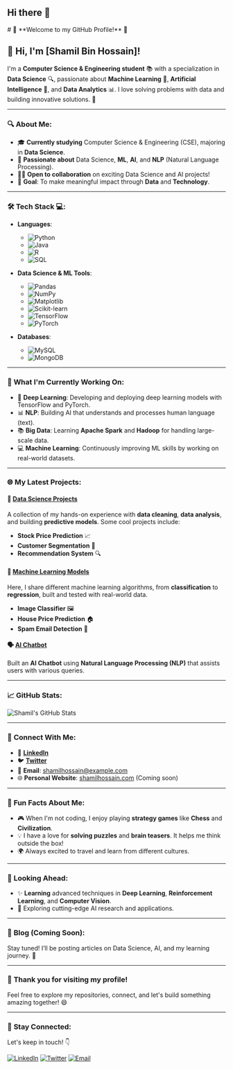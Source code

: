 ## Hi there 👋

<!--
**shamilhossain/shamilhossain** is a ✨ _special_ ✨ repository because its `README.md` (this file) appears on your GitHub profile.

Here are some ideas to get you started:

- 🔭 I’m currently working on ...
- 🌱 I’m currently learning ...
- 👯 I’m looking to collaborate on ...
- 🤔 I’m looking for help with ...
- 💬 Ask me about ...
- 📫 How to reach me: ...
- 😄 Pronouns: ...
- ⚡ Fun fact: ...
--># 🌟 **Welcome to my GitHub Profile!** 🌟

## 👋 **Hi, I'm [Shamil Bin Hossain]**! 

I'm a **Computer Science & Engineering student** 📚 with a specialization in **Data Science** 🔍, passionate about **Machine Learning** 🤖, **Artificial Intelligence** 🤖, and **Data Analytics** 📊. I love solving problems with data and building innovative solutions. 🚀

---

### 🔍 **About Me**:
- 🎓 **Currently studying** Computer Science & Engineering (CSE), majoring in **Data Science**.
- 🌱 **Passionate about** Data Science, **ML**, **AI**, and **NLP** (Natural Language Processing).
- 👨‍💻 **Open to collaboration** on exciting Data Science and AI projects!
- 🎯 **Goal**: To make meaningful impact through **Data** and **Technology**.

---

### 🛠️ **Tech Stack** 💻:

- **Languages**:  
  - ![Python](https://img.shields.io/badge/-Python-3776AB?style=flat&logo=python&logoColor=white)
  - ![Java](https://img.shields.io/badge/-Java-007396?style=flat&logo=java&logoColor=white)
  - ![R](https://img.shields.io/badge/-R-276DC3?style=flat&logo=r&logoColor=white)
  - ![SQL](https://img.shields.io/badge/-SQL-003B57?style=flat&logo=postgresql&logoColor=white)

- **Data Science & ML Tools**:  
  - ![Pandas](https://img.shields.io/badge/-Pandas-150458?style=flat&logo=pandas&logoColor=white)
  - ![NumPy](https://img.shields.io/badge/-NumPy-013243?style=flat&logo=numpy&logoColor=white)
  - ![Matplotlib](https://img.shields.io/badge/-Matplotlib-003B57?style=flat&logo=matplotlib&logoColor=white)
  - ![Scikit-learn](https://img.shields.io/badge/-Scikit--learn-F7931E?style=flat&logo=scikit-learn&logoColor=white)
  - ![TensorFlow](https://img.shields.io/badge/-TensorFlow-FF6F00?style=flat&logo=tensorflow&logoColor=white)
  - ![PyTorch](https://img.shields.io/badge/-PyTorch-EE4C2C?style=flat&logo=pytorch&logoColor=white)

- **Databases**:  
  - ![MySQL](https://img.shields.io/badge/-MySQL-4479A1?style=flat&logo=mysql&logoColor=white)
  - ![MongoDB](https://img.shields.io/badge/-MongoDB-47A248?style=flat&logo=mongodb&logoColor=white)

---

### 🚀 **What I'm Currently Working On**:

- 🧠 **Deep Learning**: Developing and deploying deep learning models with TensorFlow and PyTorch.
- 📊 **NLP**: Building AI that understands and processes human language (text).
- 📚 **Big Data**: Learning **Apache Spark** and **Hadoop** for handling large-scale data.
- 💻 **Machine Learning**: Continuously improving ML skills by working on real-world datasets.

---

### 🌐 **My Latest Projects**:

#### 🚀 **[Data Science Projects](https://github.com/sabit-al-alfi/Data-Science-Projects)**  
A collection of my hands-on experience with **data cleaning**, **data analysis**, and building **predictive models**. Some cool projects include:

- **Stock Price Prediction** 📈
- **Customer Segmentation** 🛒
- **Recommendation System** 🔍

#### 🤖 **[Machine Learning Models](https://github.com/sabit-al-alfi/Machine-Learning-Models)**  
Here, I share different machine learning algorithms, from **classification** to **regression**, built and tested with real-world data.

- **Image Classifier** 🖼️
- **House Price Prediction** 🏠
- **Spam Email Detection** 📧

#### 🗣️ **[AI Chatbot](https://github.com/sabit-al-alfi/AI-Chatbot)**  
Built an **AI Chatbot** using **Natural Language Processing (NLP)** that assists users with various queries.

---

### 📈 **GitHub Stats**:

![Shamil's GitHub Stats](https://github-readme-stats.vercel.app/api?username=shamilhossain&show_icons=true&count_private=true&hide=prs&theme=highcontrast)

---

### 🤝 **Connect With Me**:

- 💼 **[LinkedIn](https://www.linkedin.com/in/shamilhossain)**  
- 🐦 **[Twitter](https://twitter.com/shamilhossain)**  
- 📧 **Email**: shamilhossain@example.com  
- 🌐 **Personal Website**: [shamilhossain.com](https://shamilhossain.com) (Coming soon)


---

### 🌟 **Fun Facts About Me**:

- 🎮 When I'm not coding, I enjoy playing **strategy games** like **Chess** and **Civilization**.
- 💡 I have a love for **solving puzzles** and **brain teasers**. It helps me think outside the box!
- 🌍 Always excited to travel and learn from different cultures.

---

### 🔮 **Looking Ahead**:
- ✨ **Learning** advanced techniques in **Deep Learning**, **Reinforcement Learning**, and **Computer Vision**.
- 🚀 Exploring cutting-edge AI research and applications.

---

### 📝 **Blog (Coming Soon)**:

Stay tuned! I’ll be posting articles on Data Science, AI, and my learning journey. 📝

---

### 💬 **Thank you for visiting my profile!**  
Feel free to explore my repositories, connect, and let's build something amazing together! 😄

---

### 📍 **Stay Connected:**

Let's keep in touch! 👇

[![LinkedIn](https://img.shields.io/badge/LinkedIn-%230077B5.svg?style=flat&logo=linkedin&logoColor=white)](https://www.linkedin.com/in/sabit-al-alfi) 
[![Twitter](https://img.shields.io/badge/Twitter-%231DA1F2.svg?style=flat&logo=twitter&logoColor=white)](https://twitter.com/SabitAlAlfi) 
[![Email](https://img.shields.io/badge/Email-%23D44638.svg?style=flat&logo=gmail&logoColor=white)](mailto:sabitalalfi@example.com)
